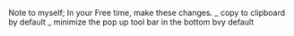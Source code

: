 Note to myself;
In your Free time, make these changes.
_ copy to clipboard by default
_ minimize the pop up tool bar in the bottom bvy default 
